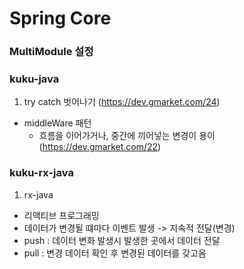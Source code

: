 # Spring Core

### MultiModule 설정


### kuku-java
1. try catch 벗어나기 (https://dev.gmarket.com/24)
- middleWare 패턴
  - 흐름을 이어가거나, 중간에 끼어넣는 변경이 용이 (https://dev.gmarket.com/22)


### kuku-rx-java
1. rx-java
- 리액티브 프로그래밍
- 데이터가 변경될 떄마다 이벤트 발생 -> 지속적 전달(변경)
- push : 데이터 변화 발생시 발생한 곳에서 데이터 전달
- pull : 변경 데이터 확인 후 변경된 데이터를 갖고옴 
